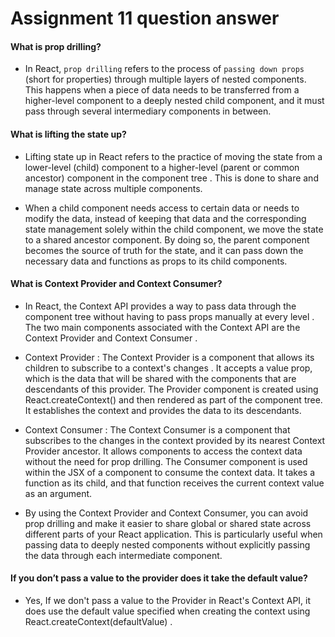 # Assignment 11 question answer

#### What is prop drilling?

- In React, `prop drilling` refers to the process of `passing down props` (short for properties) through multiple layers of nested components. This happens when a piece of data needs to be transferred from a higher-level component to a deeply nested child component, and it must pass through several intermediary components in between.

#### What is lifting the state up?

- Lifting state up in React refers to the practice of moving the state from a lower-level (child) component to a higher-level (parent or common ancestor) component in the component tree . This is done to share and manage state across multiple components.

- When a child component needs access to certain data or needs to modify the data, instead of keeping that data and the corresponding state management solely within the child component, we move the state to a shared ancestor component. By doing so, the parent component becomes the source of truth for the state, and it can pass down the necessary data and functions as props to its child components.

#### What is Context Provider and Context Consumer?

- In React, the Context API provides a way to pass data through the component tree without having to pass props manually at every level . The two main components associated with the Context API are the Context Provider and Context Consumer .

- Context Provider : The Context Provider is a component that allows its children to subscribe to a context's changes . It accepts a value prop, which is the data that will be shared with the components that are descendants of this provider. The Provider component is created using React.createContext() and then rendered as part of the component tree. It establishes the context and provides the data to its descendants.

- Context Consumer : The Context Consumer is a component that subscribes to the changes in the context provided by its nearest Context Provider ancestor. It allows components to access the context data without the need for prop drilling. The Consumer component is used within the JSX of a component to consume the context data. It takes a function as its child, and that function receives the current context value as an argument.

- By using the Context Provider and Context Consumer, you can avoid prop drilling and make it easier to share global or shared state across different parts of your React application. This is particularly useful when passing data to deeply nested components without explicitly passing the data through each intermediate component.

#### If you don’t pass a value to the provider does it take the default value?

- Yes, If we don't pass a value to the Provider in React's Context API, it does use the default value specified when creating the context using React.createContext(defaultValue) .
